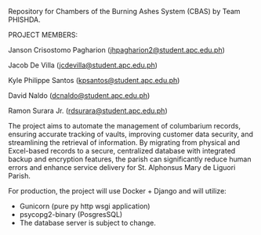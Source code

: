 Repository for Chambers of the Burning Ashes System (CBAS) by Team PHISHDA.

PROJECT MEMBERS:

Janson Crisostomo Pagharion (jhpagharion2@student.apc.edu.ph)

Jacob De Villa (jcdevilla@student.apc.edu.ph)

Kyle Philippe Santos (kpsantos@student.apc.edu.ph)

David Naldo (dcnaldo@student.apc.edu.ph)

Ramon Surara Jr. (rdsurara@student.apc.edu.ph)

The project aims to automate the management of columbarium records, ensuring accurate tracking of vaults, improving customer data security, and streamlining the retrieval of information. By migrating from physical and Excel-based records to a secure, centralized database with integrated backup and encryption features, the parish can significantly reduce human errors and enhance service delivery for St. Alphonsus Mary de Liguori Parish. 

For production, the project will use Docker + Django and will utilize:
- Gunicorn (pure py http wsgi application)
- psycopg2-binary (PosgresSQL)
- The database server is subject to change.
